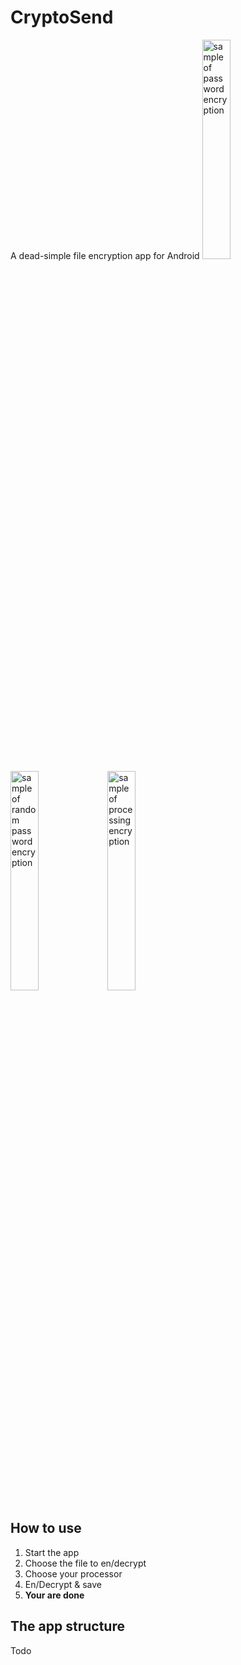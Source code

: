 # CryptoSend
A dead-simple file encryption app for Android
<img src="https://cloud.githubusercontent.com/assets/6087389/12131953/63edcf7c-b417-11e5-9934-38f7b4c81178.png" alt="sample of password encryption" style="width: 30%;"/>
<img src="https://cloud.githubusercontent.com/assets/6087389/12131954/63eea0e6-b417-11e5-8f27-96aca17b50b2.png" alt="sample of random password encryption" style="width: 30%;"/>
<img src="https://cloud.githubusercontent.com/assets/6087389/12131951/5afbcf72-b417-11e5-9735-fa6a46f9dc6b.png" alt="sample of processing encryption" style="width: 30%;"/>

## How to use ##
1. Start the app
2. Choose the file to en/decrypt
3. Choose your processor
4. En/Decrypt & save
5. **Your are done**

## The app structure ##
Todo
